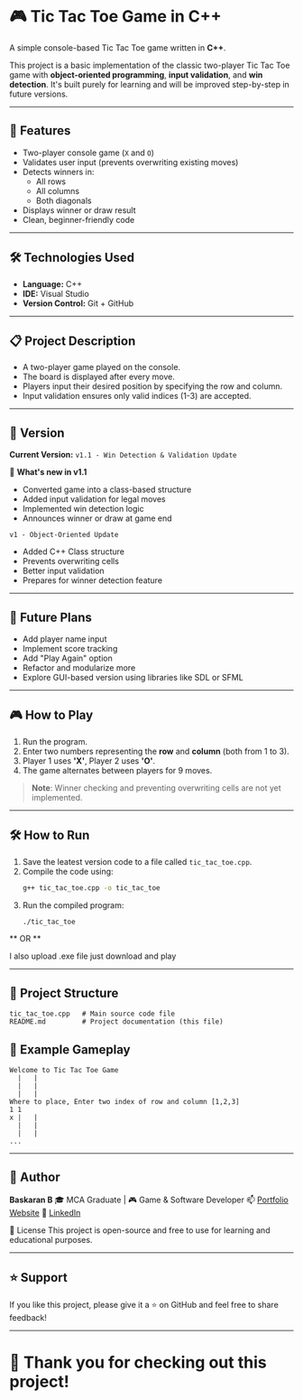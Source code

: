 # 🎮 Tic Tac Toe Game in C++

A simple console-based Tic Tac Toe game written in **C++**.

This project is a basic implementation of the classic two-player Tic Tac Toe game with **object-oriented programming**, **input validation**, and **win detection**. It's built purely for learning and will be improved step-by-step in future versions.

---

## 🧠 Features

- Two-player console game (`X` and `O`)
- Validates user input (prevents overwriting existing moves)
- Detects winners in:
  - All rows
  - All columns
  - Both diagonals
- Displays winner or draw result
- Clean, beginner-friendly code

---

## 🛠️ Technologies Used

- **Language:** C++
- **IDE:** Visual Studio
- **Version Control:** Git + GitHub

---

## 📋 Project Description
- A two-player game played on the console.
- The board is displayed after every move.
- Players input their desired position by specifying the row and column.
- Input validation ensures only valid indices (1-3) are accepted.

---

## 📌 Version

**Current Version:** `v1.1 - Win Detection & Validation Update`

🔄 **What's new in v1.1**
- Converted game into a class-based structure
- Added input validation for legal moves
- Implemented win detection logic
- Announces winner or draw at game end

`v1 - Object-Oriented Update`

- Added C++ Class structure
- Prevents overwriting cells
- Better input validation
- Prepares for winner detection feature

---

## 🚀 Future Plans

- Add player name input
- Implement score tracking
- Add "Play Again" option
- Refactor and modularize more
- Explore GUI-based version using libraries like SDL or SFML

---

## 🎮 How to Play
1. Run the program.
2. Enter two numbers representing the **row** and **column** (both from 1 to 3).
3. Player 1 uses **'X'**, Player 2 uses **'O'**.
4. The game alternates between players for 9 moves.

> **Note**: Winner checking and preventing overwriting cells are not yet implemented.

---

## 🛠️ How to Run

1. Save the leatest version code to a file called `tic_tac_toe.cpp`.
2. Compile the code using:
   ```bash
   g++ tic_tac_toe.cpp -o tic_tac_toe
   ```
3. Run the compiled program:
   ```bash
   ./tic_tac_toe
   ```

** OR **

I also upload .exe file just download and play 

---

## 📂 Project Structure

```plaintext
tic_tac_toe.cpp   # Main source code file
README.md         # Project documentation (this file)
```

## 📸 Example Gameplay

```plaintext
Welcome to Tic Tac Toe Game
  |   |   
  |   |   
  |   |   
Where to place, Enter two index of row and column [1,2,3]
1 1
x |   |   
  |   |   
  |   |   
...
```

---

## 👤 Author

**Baskaran B**
🎓 MCA Graduate | 🎮 Game & Software Developer
📫  [Portfolio Website](https://baskaran01.github.io/baskaran_portfolio/)
🔗 [LinkedIn](https://www.linkedin.com/in/baskaran001)

📄 License
This project is open-source and free to use for learning and educational purposes.

---

## ⭐️ Support

If you like this project, please give it a ⭐️ on GitHub and feel free to share feedback!

---

# 🧡 Thank you for checking out this project!
